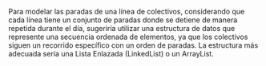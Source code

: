 Para modelar las paradas de una línea de colectivos, considerando que cada línea tiene un conjunto de paradas donde se detiene de manera repetida durante el día, sugeriría utilizar una estructura de datos que represente una secuencia ordenada de elementos, ya que los colectivos siguen un recorrido específico con un orden de paradas. La estructura más adecuada sería una Lista Enlazada (LinkedList) o un ArrayList.